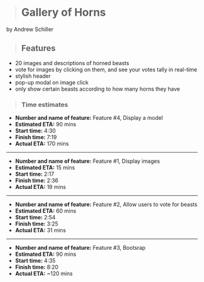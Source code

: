 > # Gallery of Horns

by Andrew Schiller

> ## Features
- 20 images and descriptions of horned beasts
- vote for images by clicking on them, and see your votes tally in real-time
- stylish header
- pop-up modal on image click
- only show certain beasts according to how many horns they have

> ### Time estimates

- **Number and name of feature:** Feature #4, Display a model
- **Estimated ETA:** 90 mins
- **Start time:** 4:30
- **Finish time:** 7:19
- **Actual ETA:** 170 mins
---
- **Number and name of feature:** Feature #1, Display images
- **Estimated ETA:** 15 mins
- **Start time:** 2:17
- **Finish time:** 2:36
- **Actual ETA:** 19 mins
---
- **Number and name of feature:** Feature #2, Allow users to vote for beasts
- **Estimated ETA:** 60 mins
- **Start time:** 2:54
- **Finish time:** 3:25
- **Actual ETA:** 31 mins
---
- **Number and name of feature:** Feature #3, Bootsrap
- **Estimated ETA:** 90 mins
- **Start time:** 4:35
- **Finish time:** 8:20
- **Actual ETA:** ~120 mins